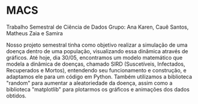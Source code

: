# MACS
Trabalho Semestral de Ciência de Dados
Grupo: Ana Karen, Cauê Santos, Matheus Zaia e Samira

Nosso projeto semestral tinha como objetivo realizar a simulação de uma doença dentro de uma população, visualizando essa dinâmica através de gráficos. Até hoje, dia 30/05, encontramos um modelo matemático que modela a dinâmica de doenças, chamado SIRD (Suscetíveis, Infectados, Recuperados e Mortos), entendendo seu funcionamento e construção, e adaptamos ele para um código em Python. Também utilizamos a biblioteca "random" para aumentar a aleatoriedade da doença, assim como a biblioteca "matplotlib" para plotarmos os gráficos e animações dos dados obtidos.  
